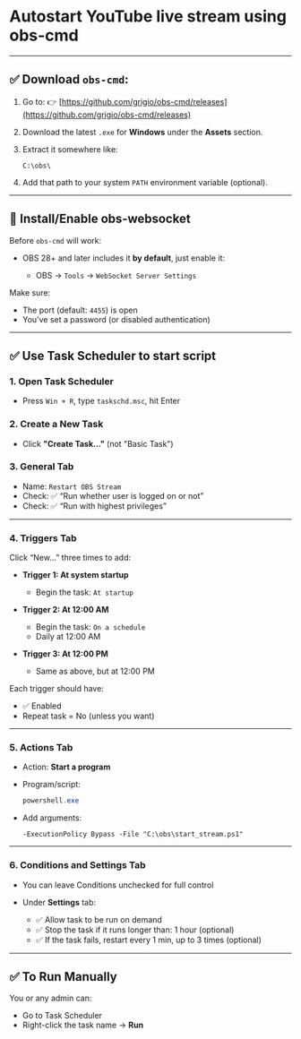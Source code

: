 # Autostart YouTube live stream using obs-cmd

---

## ✅ Download `obs-cmd`:

1. Go to:
   👉 [https://github.com/grigio/obs-cmd/releases](https://github.com/grigio/obs-cmd/releases)

2. Download the latest `.exe` for **Windows** under the **Assets** section.

3. Extract it somewhere like:

   ```
   C:\obs\
   ```

4. Add that path to your system `PATH` environment variable (optional).

---

## 🔧 Install/Enable obs-websocket

Before `obs-cmd` will work:

* OBS 28+ and later includes it **by default**, just enable it:

  * OBS → `Tools` → `WebSocket Server Settings`

Make sure:

* The port (default: `4455`) is open
* You’ve set a password (or disabled authentication)

---


## ✅ Use Task Scheduler to start script

### 1. **Open Task Scheduler**

* Press `Win + R`, type `taskschd.msc`, hit Enter

### 2. **Create a New Task**

* Click **"Create Task..."** (not "Basic Task")

### 3. **General Tab**

* Name: `Restart OBS Stream`
* Check: ✅ “Run whether user is logged on or not”
* Check: ✅ “Run with highest privileges”

---

### 4. **Triggers Tab**

Click “New\...” three times to add:

* **Trigger 1: At system startup**

  * Begin the task: `At startup`

* **Trigger 2: At 12:00 AM**

  * Begin the task: `On a schedule`
  * Daily at 12:00 AM

* **Trigger 3: At 12:00 PM**

  * Same as above, but at 12:00 PM

Each trigger should have:

* ✅ Enabled
* Repeat task = No (unless you want)

---

### 5. **Actions Tab**

* Action: **Start a program**
* Program/script:

  ```powershell
  powershell.exe
  ```
* Add arguments:

  ```
  -ExecutionPolicy Bypass -File "C:\obs\start_stream.ps1"
  ```

---

### 6. **Conditions and Settings Tab**

* You can leave Conditions unchecked for full control
* Under **Settings** tab:

  * ✅ Allow task to be run on demand
  * ✅ Stop the task if it runs longer than: 1 hour (optional)
  * ✅ If the task fails, restart every 1 min, up to 3 times (optional)

---

## ✅ To Run Manually

You or any admin can:

* Go to Task Scheduler
* Right-click the task name → **Run**


